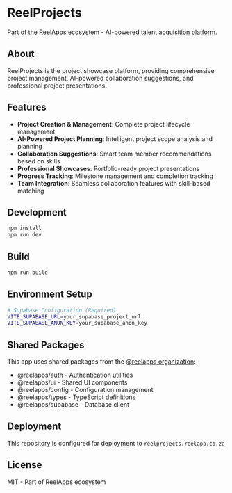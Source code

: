 # ReelProjects

Part of the ReelApps ecosystem - AI-powered talent acquisition platform.

## About
ReelProjects is the project showcase platform, providing comprehensive project management, AI-powered collaboration suggestions, and professional project presentations.

## Features
- **Project Creation & Management**: Complete project lifecycle management
- **AI-Powered Project Planning**: Intelligent project scope analysis and planning
- **Collaboration Suggestions**: Smart team member recommendations based on skills
- **Professional Showcases**: Portfolio-ready project presentations
- **Progress Tracking**: Milestone management and completion tracking
- **Team Integration**: Seamless collaboration features with skill-based matching

## Development
```bash
npm install
npm run dev
```

## Build
```bash
npm run build
```

## Environment Setup
```bash
# Supabase Configuration (Required)
VITE_SUPABASE_URL=your_supabase_project_url
VITE_SUPABASE_ANON_KEY=your_supabase_anon_key
```

## Shared Packages
This app uses shared packages from the [@reelapps organization](https://github.com/NathiDhliso/ReelApps):
- @reelapps/auth - Authentication utilities
- @reelapps/ui - Shared UI components  
- @reelapps/config - Configuration management
- @reelapps/types - TypeScript definitions
- @reelapps/supabase - Database client

## Deployment
This repository is configured for deployment to `reelprojects.reelapp.co.za`

## License
MIT - Part of ReelApps ecosystem